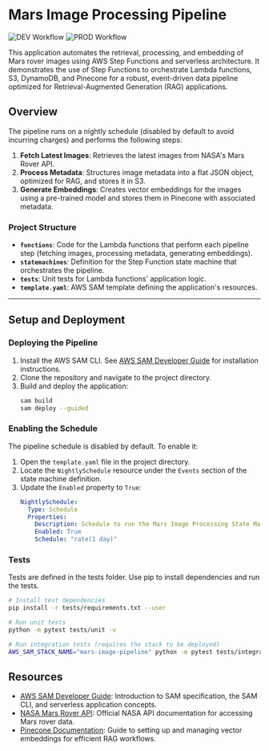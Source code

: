 # Mars Image Processing Pipeline

![DEV Workflow](https://github.com/your-username/mars-image-pipeline/actions/workflows/Develop.yml/badge.svg)
![PROD Workflow](https://github.com/your-username/mars-image-pipeline/actions/workflows/Release.yml/badge.svg)

This application automates the retrieval, processing, and embedding of Mars rover images using AWS Step Functions and serverless architecture. It demonstrates the use of Step Functions to orchestrate Lambda functions, S3, DynamoDB, and Pinecone for a robust, event-driven data pipeline optimized for Retrieval-Augmented Generation (RAG) applications.

## Overview

The pipeline runs on a nightly schedule (disabled by default to avoid incurring charges) and performs the following steps:

1. **Fetch Latest Images**: Retrieves the latest images from NASA's Mars Rover API.
2. **Process Metadata**: Structures image metadata into a flat JSON object, optimized for RAG, and stores it in S3.
3. **Generate Embeddings**: Creates vector embeddings for the images using a pre-trained model and stores them in Pinecone with associated metadata.

### Project Structure

- **`functions`**: Code for the Lambda functions that perform each pipeline step (fetching images, processing metadata, generating embeddings).
- **`statemachines`**: Definition for the Step Function state machine that orchestrates the pipeline.
- **`tests`**: Unit tests for Lambda functions' application logic.
- **`template.yaml`**: AWS SAM template defining the application's resources.

---

## Setup and Deployment

### Deploying the Pipeline

1. Install the AWS SAM CLI. See [AWS SAM Developer Guide](https://docs.aws.amazon.com/serverless-application-model/latest/developerguide/install-sam-cli.html) for installation instructions.
2. Clone the repository and navigate to the project directory.
3. Build and deploy the application:
   ```bash
   sam build
   sam deploy --guided
   ```

### Enabling the Schedule

The pipeline schedule is disabled by default. To enable it:

1. Open the `template.yaml` file in the project directory.
2. Locate the `NightlySchedule` resource under the `Events` section of the state machine definition.
3. Update the `Enabled` property to `True`:
   ```yaml
   NightlySchedule:
     Type: Schedule
     Properties:
       Description: Schedule to run the Mars Image Processing State Machine nightly
       Enabled: True
       Schedule: "rate(1 day)"

### Tests

Tests are defined in the tests folder. Use pip to install dependencies and run the tests.

```bash
# Install test dependencies
pip install -r tests/requirements.txt --user

# Run unit tests
python -m pytest tests/unit -v

# Run integration tests (requires the stack to be deployed)
AWS_SAM_STACK_NAME="mars-image-pipeline" python -m pytest tests/integration -v
```

## Resources

- [AWS SAM Developer Guide](https://docs.aws.amazon.com/serverless-application-model/latest/developerguide/what-is-sam.html): Introduction to SAM specification, the SAM CLI, and serverless application concepts.
- [NASA Mars Rover API](https://api.nasa.gov/): Official NASA API documentation for accessing Mars rover data.
- [Pinecone Documentation](https://www.pinecone.io/docs/): Guide to setting up and managing vector embeddings for efficient RAG workflows.
